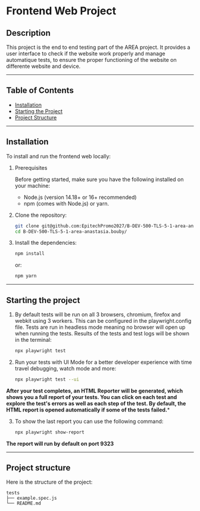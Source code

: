 # Frontend Web Project

## Description

This project is the end to end testing part of the AREA project. It provides a user interface to check if the website work properly and manage automatique tests, to ensure the proper functioning of the website on differente website and device.

---

## Table of Contents

-   [Installation](#installation)
-   [Starting the Project](#starting-the-project)
-   [Project Structure](#project-structure)

---

## Installation

To install and run the frontend web locally:

1. Prerequisites

    Before getting started, make sure you have the following installed on your machine:

    -   Node.js (version 14.18+ or 16+ recommended)
    -   npm (comes with Node.js) or yarn.

2. Clone the repository:

    ```bash
    git clone git@github.com:EpitechPromo2027/B-DEV-500-TLS-5-1-area-anastasia.bouby.git
    cd B-DEV-500-TLS-5-1-area-anastasia.bouby/
    ```

3. Install the dependencies:
    ```bash
    npm install
    ```

    or:
    ```bash
    npm yarn
    ```

---

## Starting the project

1. By default tests will be run on all 3 browsers, chromium, firefox and webkit using 3 workers. This can be configured in the playwright.config file. Tests are run in headless mode meaning no browser will open up when running the tests. Results of the tests and test logs will be shown in the terminal:
    ```bash
    npx playwright test
    ```

2. Run your tests with UI Mode for a better developer experience with time travel debugging, watch mode and more:
    ```bash
    npx playwright test --ui
    ```

**After your test completes, an HTML Reporter will be generated, which shows you a full report of your tests. You can click on each test and explore the test's errors as well as each step of the test. By default, the HTML report is opened automatically if some of the tests failed.***

3. To show the last report you can use the following command:
    ```bash
    npx playwright show-report
    ```
**The report will run by default on port 9323**

---

## Project structure

Here is the structure of the project:

    tests
    ├── example.spec.js
    └── README.md